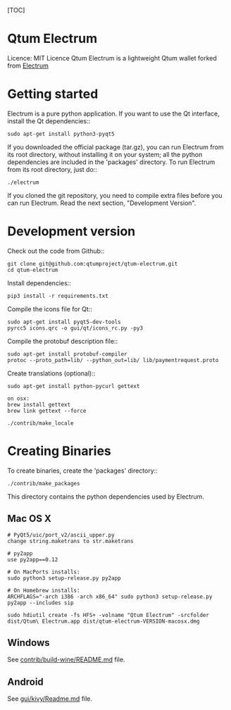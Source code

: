 [TOC]

Qtum Electrum
=====================================

  Licence: MIT Licence
  Qtum Electrum is a lightweight Qtum wallet forked from [Electrum](https://github.com/spesmilo/electrum)


Getting started
===============

Electrum is a pure python application. If you want to use the Qt interface, install the Qt dependencies::

    sudo apt-get install python3-pyqt5

If you downloaded the official package (tar.gz), you can run Electrum from its root directory, without installing it on your system; all the python dependencies are included in the 'packages' directory. To run Electrum from its root directory, just do::

    ./electrum

If you cloned the git repository, you need to compile extra files before you can run Electrum. Read the next section, "Development Version".


Development version
===================

Check out the code from Github::

    git clone git@github.com:qtumproject/qtum-electrum.git
    cd qtum-electrum

Install dependencies::

    pip3 install -r requirements.txt

Compile the icons file for Qt::

    sudo apt-get install pyqt5-dev-tools
    pyrcc5 icons.qrc -o gui/qt/icons_rc.py -py3

Compile the protobuf description file::

    sudo apt-get install protobuf-compiler
    protoc --proto_path=lib/ --python_out=lib/ lib/paymentrequest.proto

Create translations (optional)::

    sudo apt-get install python-pycurl gettext

    on osx:
    brew install gettext
    brew link gettext --force

    ./contrib/make_locale



Creating Binaries
=================


To create binaries, create the 'packages' directory::

    ./contrib/make_packages

This directory contains the python dependencies used by Electrum.

Mac OS X
--------


    # PyQt5/uic/port_v2/ascii_upper.py
    change string.maketrans to str.maketrans

    # py2app
    use py2app==0.12

    # On MacPorts installs:
    sudo python3 setup-release.py py2app

    # On Homebrew installs:
    ARCHFLAGS="-arch i386 -arch x86_64" sudo python3 setup-release.py py2app --includes sip

    sudo hdiutil create -fs HFS+ -volname "Qtum Electrum" -srcfolder dist/Qtum\ Electrum.app dist/qtum-electrum-VERSION-macosx.dmg

Windows
-------

See [contrib/build-wine/README.md](https://github.com/qtumproject/qtum-electrum/blob/master/contrib/build-wine/README.md) file.


Android
-------

See [gui/kivy/Readme.md](https://github.com/qtumproject/qtum-electrum/blob/master/gui/kivy/Readme.md) file.


